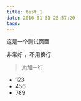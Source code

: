 ```yaml
---
title: test_1
date: 2016-01-31 23:57:20
tags:
---
```


这是一个测试页面

非常好
，不用换行

>添加一行


* 123
* 456
* 789



